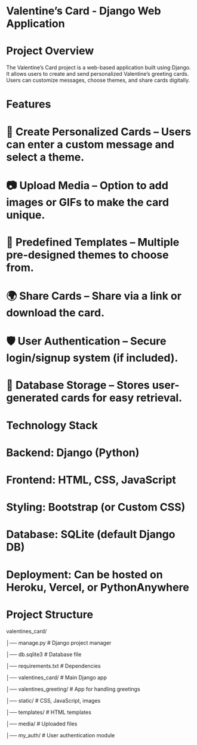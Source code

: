 # Valentine’s Card - Django Web Application
# Project Overview
The Valentine’s Card project is a web-based application built using Django. It allows users to create and send personalized Valentine’s greeting cards. Users can customize messages, choose themes, and share cards digitally.

# Features
# 💌 Create Personalized Cards – Users can enter a custom message and select a theme.
# 📷 Upload Media – Option to add images or GIFs to make the card unique.
# 🎨 Predefined Templates – Multiple pre-designed themes to choose from.
# 🌍 Share Cards – Share via a link or download the card.
# 🛡️ User Authentication – Secure login/signup system (if included).
# 📜 Database Storage – Stores user-generated cards for easy retrieval.

# Technology Stack
# Backend: Django (Python)

# Frontend: HTML, CSS, JavaScript

# Styling: Bootstrap (or Custom CSS)

# Database: SQLite (default Django DB)

# Deployment: Can be hosted on Heroku, Vercel, or PythonAnywhere


# Project Structure
valentines_card/

│── manage.py          # Django project manager

│── db.sqlite3         # Database file

│── requirements.txt   # Dependencies

│── valentines_card/   # Main Django app

│── valentines_greeting/  # App for handling greetings

│── static/            # CSS, JavaScript, images

│── templates/         # HTML templates

│── media/             # Uploaded files 

│── my_auth/           # User authentication module 
